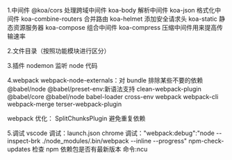 1.中间件
@koa/cors 处理跨域中间件
koa-body 解析中间件
koa-json 格式化中间件
koa-combine-routers 合并路由
koa-helmet 添加安全请求头
koa-static 静态资源服务器
koa-compose 组合中间件
koa-compress 压缩中间件用来提高传输速率

2.文件目录（按照功能模块进行区分）

3.插件
nodemon 监听 node 代码

4.webpack
webpack-node-externals：对 bundle 排除某些不要的依赖
@babel/node
@babel/preset-env:新语法支持
clean-webpack-plugin
@babel/core
@babel/node
babel-loader cross-env
webpack
webpack-cli
webpack-merge
terser-webpack-plugin

webpack 优化：
SplitChunksPlugin 避免重复依赖

5.调试
vscode 调试：launch.json
chrome 调试："webpack:debug":"node --inspect-brk ./node_modules/.bin/webpack --inline --progress"
npm-check-updates 检查 npm 依赖包是否有最新版本 命令:ncu

<!-- import koa from koa;
const app = new koa()
app.use(middleware)
app.listen(3000,()=>{}) -->
